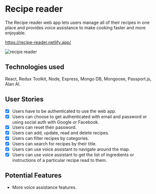 # Recipe reader

The Recipe reader web app lets users manage all of their recipes in one place and provides voice assistance to make cooking faster and more enjoyable.

https://recipe-reader.netlify.app/

![recipe reader](https://user-images.githubusercontent.com/25966281/114888176-ad0ee800-9e11-11eb-9aa1-943b25dda7ee.PNG)

## Technologies used

React, Redux Toolkit, Node, Express, Mongo DB, Mongoose, Passport.js, Alan AI.

## User Stories

-   [x] Users have to be authenticated to use the web app.
-   [x] Users can choose to get authenticated with email and password or using social auth with Google or Facebook.
-   [x] Users can reset their password.
-   [x] Users can add, update, read and delete recipes.
-   [x] Users can filter recipes by categories.
-   [x] Users can search for recipes by their title.
-   [x] Users can use voice assistant to navigate around the map.
-   [x] Users can use voice assistant to get the list of ingredients or instructions of a particular recipe read to them.

## Potential Features

- More voice assistance features.

